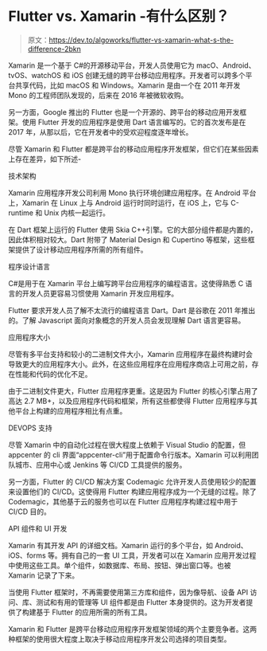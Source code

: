 # Flutter vs. Xamarin -有什么区别？

> 原文：<https://dev.to/algoworks/flutter-vs-xamarin-what-s-the-difference-2bkn>

Xamarin 是一个基于 C#的开源移动平台，开发人员使用它为 macO、Android、tvOS、watchOS 和 iOS 创建无缝的跨平台移动应用程序。开发者可以跨多个平台共享代码，比如 macOS 和 Windows。Xamarin 是由一个在 2011 年开发 Mono 的工程师团队发现的，后来在 2016 年被微软收购。

另一方面，Google 推出的 Flutter 也是一个开源的、跨平台的移动应用开发框架。使用 Flutter 开发的应用程序是使用 Dart 语言编写的。它的首次发布是在 2017 年，从那以后，它在开发者中的受欢迎程度逐年增长。

尽管 Xamarin 和 Flutter 都是跨平台的移动应用程序开发框架，但它们在某些因素上存在差异，如下所述-

技术架构

Xamarin 应用程序开发公司利用 Mono 执行环境创建应用程序。在 Android 平台上，Xamarin 在 Linux 上与 Android 运行时同时运行，在 iOS 上，它与 C-runtime 和 Unix 内核一起运行。

在 Dart 框架上运行的 Flutter 使用 Skia C++引擎。它的大部分组件都是内置的，因此体积相对较大。Dart 附带了 Material Design 和 Cupertino 等框架，这些框架提供了设计移动应用程序所需的所有组件。

程序设计语言

C#是用于在 Xamarin 平台上编写跨平台应用程序的编程语言。这使得熟悉 C 语言的开发人员更容易习惯使用 Xamarin 开发应用程序。

Flutter 要求开发人员了解不太流行的编程语言 Dart。Dart 是谷歌在 2011 年推出的。了解 Javascript 面向对象概念的开发人员会发现理解 Dart 语言更容易。

应用程序大小

尽管有多平台支持和较小的二进制文件大小，Xamarin 应用程序在最终构建时会导致更大的应用程序大小。此外，在这些应用程序在应用程序商店上可用之前，存在性能和代码的优化不足。

由于二进制文件更大，Flutter 应用程序更重。这是因为 Flutter 的核心引擎占用了高达 2.7 MB+，以及应用程序代码和框架，所有这些都使得 Flutter 应用程序与其他平台上构建的应用程序相比有点重。

DEVOPS 支持

尽管 Xamarin 中的自动化过程在很大程度上依赖于 Visual Studio 的配置，但 appcenter 的 cli 界面“appcenter-cli”用于配置命令行版本。Xamarin 可以利用团队城市、应用中心或 Jenkins 等 CI/CD 工具提供的服务。

另一方面，Flutter 的 CI/CD 解决方案 Codemagic 允许开发人员使用较少的配置来设置他们的 CI/CD。这使得用 Flutter 构建应用程序成为一个无缝的过程。除了 Codemagic，其他基于云的服务也可以在 Flutter 应用程序构建过程中用于 CI/CD 目的。

API 组件和 UI 开发

Xamarin 有其开发 API 的详细文档。Xamarin 运行的多个平台，如 Android、iOS、forms 等。拥有自己的一套 UI 工具，开发者可以在 Xamarin 应用开发过程中使用这些工具。单个组件，如数据库、布局、按钮、弹出窗口等。也被 Xamarin 记录了下来。

当使用 Flutter 框架时，不再需要使用第三方库和组件，因为像导航、设备 API 访问、库、测试和有用的管理等 UI 组件都是由 Flutter 本身提供的。这为开发者提供了构建基于 Flutter 的应用所需的所有工具。

Xamarin 和 Flutter 是跨平台移动应用程序开发框架领域的两个主要竞争者。这两种框架的使用很大程度上取决于移动应用程序开发公司选择的项目类型。